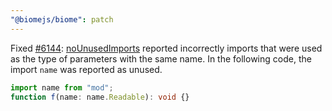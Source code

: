 ```yaml
---
"@biomejs/biome": patch
---
```


Fixed [#6144](https://github.com/biomejs/biome/issues/6144): [noUnusedImports](https://biomejs.dev/linter/rules/no-unused-imports/) reported incorrectly imports that were used as the type of parameters with the same name.
In the following code, the import `name` was reported as unused.

```ts
import name from "mod";
function f(name: name.Readable): void {}
```
